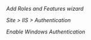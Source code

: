 *Add Roles and Features wizard*
[](./images/iis-01.png)

*Site > IIS > Authentication*
[](./images/iis-02.png)

*Enable Windows Authentication*
[](./images/iis-03.png)